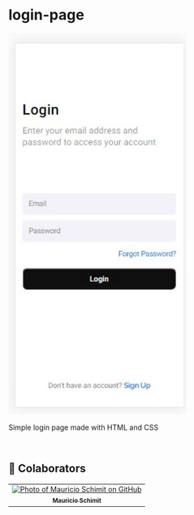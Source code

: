 # login-page

<img src="./assets/desafio-2-CSS.jpg" width="350px" alt="login-page">

<p>Simple login page made with HTML and CSS</p>

<br>

## 🤝 Colaborators

<table>
  <tr>
    <td align="center">
      <a href="#">
        <img src="https://avatars3.githubusercontent.com/mauricio-bs" width="100px;" alt="Photo of Mauricio Schimit on GitHub"/><br>
        <sub>
          <b>Mauricio Schimit</b>
        </sub>
      </a>
    </td>
</table>
